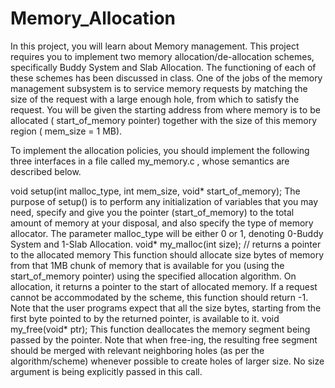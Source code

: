 # Memory_Allocation

In this project, you will learn about Memory management. This project requires you to implement two memory allocation/de-allocation schemes, specifically Buddy System and Slab Allocation. The functioning of each of these schemes has been discussed in class. One of the jobs of the memory management subsystem is to service memory requests by matching the size of the request with a large enough hole, from which to satisfy the request. You will be given the starting address from where memory is to be allocated ( start_of_memory pointer) together with the size of this memory region ( mem_size = 1 MB). 

To implement the allocation policies, you should implement the following three interfaces in a file called my_memory.c , whose semantics are described below.

void setup(int malloc_type, int mem_size, void* start_of_memory);
The purpose of setup() is to perform any initialization of variables that you may need, specify and give you the pointer (start_of_memory) to the total amount of memory at your disposal, and also specify the type of memory allocator.
The parameter malloc_type will be either 0 or 1, denoting 0-Buddy System and 1-Slab Allocation.
void* my_malloc(int size); // returns a pointer to the allocated memory
This function should allocate size bytes of memory from that 1MB chunk of memory that is available for you (using the start_of_memory pointer) using the specified allocation algorithm. On allocation, it returns a pointer to the start of allocated memory. If a request cannot be accommodated by the scheme, this function should return -1. Note that the user programs expect that all the size bytes, starting from the first byte pointed to by the returned pointer, is available to it.
void my_free(void* ptr);
This function deallocates the memory segment being passed by the pointer. Note that when free-ing, the resulting free segment should be merged with relevant neighboring holes (as per the algorithm/scheme) whenever possible to create holes of larger size. No size argument is being explicitly passed in this call.
